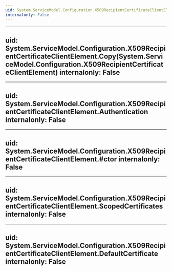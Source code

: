 ```yaml
---
uid: System.ServiceModel.Configuration.X509RecipientCertificateClientElement
internalonly: False
---
```


---
uid: System.ServiceModel.Configuration.X509RecipientCertificateClientElement.Copy(System.ServiceModel.Configuration.X509RecipientCertificateClientElement)
internalonly: False
---

---
uid: System.ServiceModel.Configuration.X509RecipientCertificateClientElement.Authentication
internalonly: False
---

---
uid: System.ServiceModel.Configuration.X509RecipientCertificateClientElement.#ctor
internalonly: False
---

---
uid: System.ServiceModel.Configuration.X509RecipientCertificateClientElement.ScopedCertificates
internalonly: False
---

---
uid: System.ServiceModel.Configuration.X509RecipientCertificateClientElement.DefaultCertificate
internalonly: False
---
